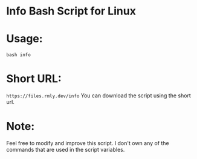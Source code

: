 # Info Bash Script for Linux

# Usage:
`bash info`

# Short URL:
`https://files.rmly.dev/info`
You can download the script using the short url.

# Note:

Feel free to modify and improve this script. I don't own any of the commands that are used in the script variables.
